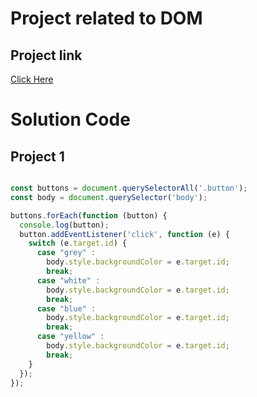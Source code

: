 # Project related to DOM

## Project link

[Click Here](https://stackblitz.com/edit/dom-project-chaiaurcode?file=index.html)

#  Solution Code

## Project 1

```javascript

const buttons = document.querySelectorAll('.button');
const body = document.querySelector('body');

buttons.forEach(function (button) {
  console.log(button);
  button.addEventListener('click', function (e) {
    switch (e.target.id) {
      case "grey" :
        body.style.backgroundColor = e.target.id;
        break;
      case "white" :
        body.style.backgroundColor = e.target.id;
        break;
      case "blue" :
        body.style.backgroundColor = e.target.id;
        break;
      case "yellow" :
        body.style.backgroundColor = e.target.id;
        break;
    }
  });
});

```